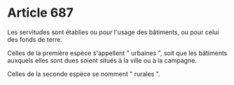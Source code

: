 # Article 687

<p>Les servitudes sont établies ou pour l'usage des bâtiments, ou pour celui des fonds de terre.</p><p>Celles de la première espèce s'appellent " urbaines ", soit que les bâtiments auxquels elles sont dues soient situés à la ville ou à la campagne.</p><p>Celles de la seconde espèce se nomment " rurales ".</p>